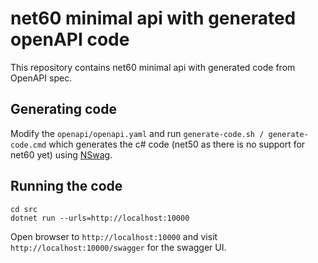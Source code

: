 # net60 minimal api with generated openAPI code

This repository contains net60 minimal api with generated code from OpenAPI spec.

## Generating code

Modify the `openapi/openapi.yaml` and run `generate-code.sh / generate-code.cmd` which generates the c# code (net50 as there is no support for net60 yet) using [NSwag](https://github.com/RicoSuter/NSwag).

## Running the code

```shell
cd src
dotnet run --urls=http://localhost:10000
```

Open browser to `http://localhost:10000` and visit `http://localhost:10000/swagger` for the swagger UI.